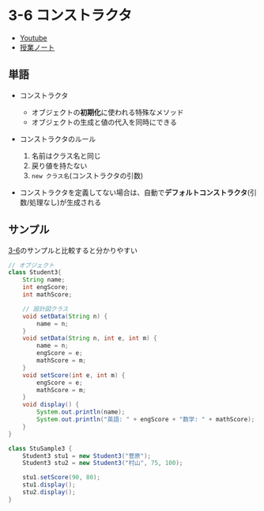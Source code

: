 # 3-6 コンストラクタ

- [Youtube](https://youtu.be/WoCfOOpFc6A)
- [授業ノート](https://beyond-myself.net/nextdoor/java/3-6.pdf)

## 単語

- コンストラクタ

  - オブジェクトの**初期化**に使われる特殊なメソッド
  - オブジェクトの生成と値の代入を同時にできる

- コンストラクタのルール

  1. 名前はクラス名と同じ
  2. 戻り値を持たない
  3. `new クラス名`(コンストラクタの引数)

- コンストラクタを定義してない場合は、自動で**デフォルトコンストラクタ**(引数/処理なし)が生成される

## サンプル

[3-6](./3-5#サンプル)のサンプルと比較すると分かりやすい

```java
// オブジェクト
class Student3{
    String name;
    int engScore;
    int mathScore;

    // 設計図クラス
    void setData(String n) {
        name = n;
    }
    void setData(String n, int e, int m) {
        name = n;
        engScore = e;
        mathScore = m;
    }
    void setScore(int e, int m) {
        engScore = e;
        mathScore = m;
    }
    void display() {
        System.out.println(name);
        System.out.println("英語: " + engScore + "数学: " + mathScore);
    }
}
```

```java
class StuSample3 {
    Student3 stu1 = new Student3("菅原");
    Student3 stu2 = new Student3("村山", 75, 100);

    stu1.setScore(90, 80);
    stu1.display();
    stu2.display();
}
```
